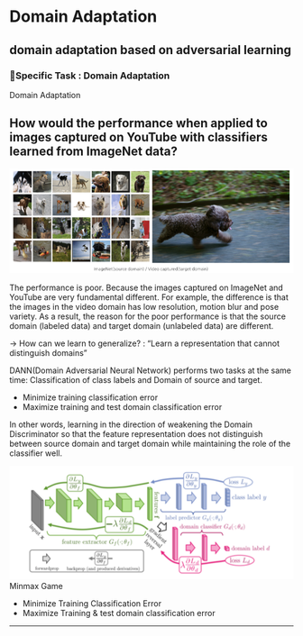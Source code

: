 # Domain Adaptation
## domain adaptation based on adversarial learning

### 🧐Specific Task : Domain Adaptation

Domain Adaptation

## How would the performance when applied to images captured on YouTube with classifiers learned from ImageNet data?
![img1](./imgs/adaptation.png)

The performance is poor. Because the images captured on ImageNet and YouTube are very fundamental different. For example, the difference is that the images in the video domain has low resolution, motion blur and pose variety.
As a result, the reason for the poor performance is that the source domain (labeled data) and target domain (unlabeled data) are different.

→ How can we learn to generalize? : “Learn a representation that cannot distinguish domains”

DANN(Domain Adversarial Neural Network) performs two tasks at the same time:
Classification of class labels and Domain of source and target.
- Minimize training classification error
- Maximize training and test domain classification error

In other words, learning in the direction of weakening the Domain Discriminator so that the
feature representation does not distinguish between source domain and target domain while
maintaining the role of the classifier well.

![img2](./imgs/img2.png)
Minmax Game
- Minimize Training Classification Error
- Maximize Training & test domain classification error

<hr>
